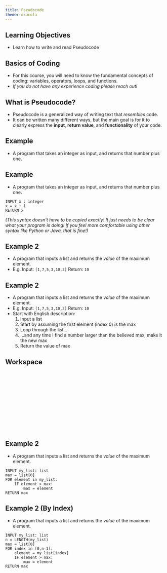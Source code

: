 ```yaml
---
title: Pseudocode
theme: dracula
---
```




## Learning Objectives

* Learn how to write and read Pseudocode


## Basics of Coding

* For this course, you will need to know the fundamental concepts of coding: variables, operators, loops, and functions.
* *If you do not have any experience coding please reach out!*


## What is Pseudocode?

* Pseudocode is a generalized way of writing text that *resembles* code.
* It can be written many different ways, but the main goal is for it to clearly express the **input**, **return value**, and **functionality** of your code.

## Example

* A program that takes an integer as input, and returns that number plus one.


## Example

* A program that takes an integer as input, and returns that number plus one.

```
INPUT x : integer
x = x + 1
RETURN x
```

*(This syntax doesn't have to be copied exactly! It just needs to be clear what your program is doing! If you feel more comfortable using other syntax like Python or Java, that is fine!)*

## Example 2

* A program that inputs a list and returns the *value* of the maximum element.
* E.g. Input: `[1,7,5,3,10,2]` Return: `10`

## Example 2

* A program that inputs a list and returns the *value* of the maximum element.
* E.g. Input: `[1,7,5,3,10,2]` Return: `10`
* Start with English description:
    1. Input a list
    2. Start by assuming the first element (index 0) is the max
    3. Loop through the list...
    4. ...and any time I find a number larger than the believed max, make it the new max
    5. Return the value of max


## Workspace

<br>
<br>
<br>
<br>
<br>
<br>
<br>
<br>
<br>
<br>
<br>


## Example 2

* A program that inputs a list and returns the *value* of the maximum element.

```
INPUT my_list: list
max = list[0]
FOR element in my_list:
    IF element > max:
        max = element
RETURN max
```

## Example 2 (By Index)

* A program that inputs a list and returns the *value* of the maximum element.

```
INPUT my_list: list
n = LENGTH(my_list)
max = list[0]
FOR index in [0,n-1]:
    element = my_list[index]
    IF element > max:
        max = element
RETURN max
```
